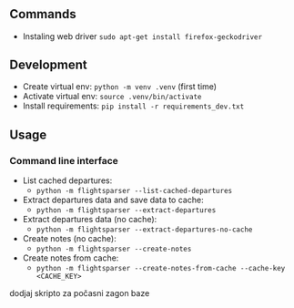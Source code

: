 # 


## Commands

- Instaling web driver
`sudo apt-get install firefox-geckodriver`

## Development 
- Create virtual env: `python -m venv .venv` (first time)
- Activate virtual env: `source .venv/bin/activate`
- Install requirements: `pip install -r requirements_dev.txt`

## Usage

### Command line interface

- List cached departures:
    - `python -m flightsparser --list-cached-departures`
- Extract departures data and save data to cache:
    - `python -m flightsparser --extract-departures`
- Extract departures data (no cache):
    - `python -m flightsparser --extract-departures-no-cache`
- Create notes (no cache):
    - `python -m flightsparser --create-notes`
- Create notes from cache:
    - `python -m flightsparser --create-notes-from-cache --cache-key <CACHE_KEY>`



dodjaj skripto za počasni zagon baze
